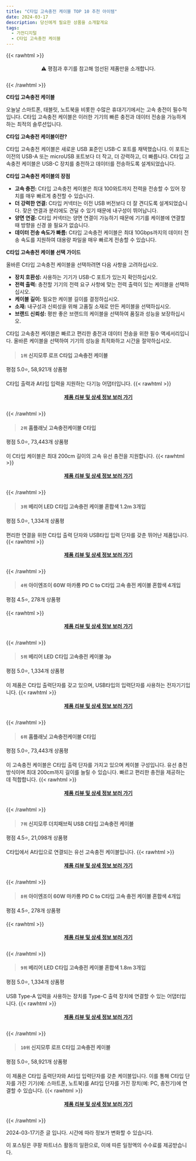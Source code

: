 ```yaml
---
title: "C타입 고속충전 케이블 TOP 10 추천 아이템"
date: 2024-03-17
description: 당신에게 필요한 상품을 소개할게요
tags:
  - 가전디지털
  - C타입 고속충전 케이블
---
```

{{< rawhtml >}}<div class="toc" style="text-align: center; height: 50px; line-height: 2;">  <p>⚠️ 평점과 후기를 참고해 엄선된 제품만을 소개합니다.<br></p></div> {{< /rawhtml >}}

**C타입 고속충전 케이블**

오늘날 스마트폰, 태블릿, 노트북을 비롯한 수많은 휴대기기에서는 고속 충전이 필수적입니다. C타입 고속충전 케이블은 이러한 기기의 빠른 충전과 데이터 전송을 가능하게 하는 최적의 솔루션입니다.

**C타입 고속충전 케이블이란?**

C타입 고속충전 케이블은 새로운 USB 표준인 USB-C 포트를 채택했습니다. 이 포트는 이전의 USB-A 또는 microUSB 포트보다 더 작고, 더 강력하고, 더 빠릅니다. C타입 고속충전 케이블은 USB-C 장치를 충전하고 데이터를 전송하도록 설계되었습니다.

**C타입 고속충전 케이블의 장점**

* **고속 충전:** C타입 고속충전 케이블은 최대 100와트까지 전력을 전송할 수 있어 장치를 매우 빠르게 충전할 수 있습니다.
* **더 강력한 연결:** C타입 커넥터는 이전 USB 버전보다 더 잘 견디도록 설계되었습니다. 잦은 연결과 분리에도 견딜 수 있기 때문에 내구성이 뛰어납니다.
* **양면 연결:** C타입 커넥터는 양면 연결이 가능하기 때문에 기기를 케이블에 연결할 때 방향을 신경 쓸 필요가 없습니다.
* **데이터 전송 속도가 빠름:** C타입 고속충전 케이블은 최대 10Gbps까지의 데이터 전송 속도를 지원하여 대용량 파일을 매우 빠르게 전송할 수 있습니다.

**C타입 고속충전 케이블 선택 가이드**

올바른 C타입 고속충전 케이블을 선택하려면 다음 사항을 고려하십시오.

* **장치 호환성:** 사용하는 기기가 USB-C 포트가 있는지 확인하십시오.
* **전력 출력:** 충전할 기기의 전력 요구 사항에 맞는 전력 출력이 있는 케이블을 선택하십시오.
* **케이블 길이:** 필요한 케이블 길이를 결정하십시오.
* **소재:** 내구성과 신뢰성을 위해 고품질 소재로 만든 케이블을 선택하십시오.
* **브랜드 신뢰성:** 평판 좋은 브랜드의 케이블을 선택하여 품질과 성능을 보장하십시오.

C타입 고속충전 케이블은 빠르고 편리한 충전과 데이터 전송을 위한 필수 액세서리입니다. 올바른 케이블을 선택하여 기기의 성능을 최적화하고 시간을 절약하십시오.


>#### `1위` 신지모루 로프 C타입 고속충전 케이블
평점 5.0⭐, 58,921개 상품평

C타입 출력과 A타입 입력을 지원하는 다기능 어댑터입니다.
{{< rawhtml >}}<div class="toc" style="text-align: center; height: 50px; line-height: 2;"><p><b><a href="https://link.coupang.com/re/AFFSDP?lptag=AF5033054&pageKey=7900401137&itemId=926533007&vendorItemId=5302365610&traceid=V0-153-c1147fc604802442&requestid=20240317184049609014922613&token=31850C%7CGM">제품 리뷰 및 상세 정보 보러 가기</a></b><br></p> </div>{{< /rawhtml >}}

>#### `2위` 홈플래닛 고속충전케이블 C타입
평점 5.0⭐, 73,443개 상품평

이 C타입 케이블은 최대 200cm 길이의 고속 유선 충전을 지원합니다.
{{< rawhtml >}}<div class="toc" style="text-align: center; height: 50px; line-height: 2;"><p><b><a href="https://link.coupang.com/re/AFFSDP?lptag=AF5033054&pageKey=1628632801&itemId=2778300332&vendorItemId=70768075150&traceid=V0-153-adc708e342945285&requestid=20240317184049609014922613&token=31850C%7CGM">제품 리뷰 및 상세 정보 보러 가기</a></b><br></p> </div>{{< /rawhtml >}}

>#### `3위` 베리어 LED C타입 고속충전 케이블 혼합색 1.2m 3개입
평점 5.0⭐, 1,334개 상품평

편리한 연결을 위한 C타입 출력 단자와 USB타입 입력 단자를 갖춘 뛰어난 제품입니다.
{{< rawhtml >}}<div class="toc" style="text-align: center; height: 50px; line-height: 2;"><p><b><a href="https://link.coupang.com/re/AFFSDP?lptag=AF5033054&pageKey=6370417694&itemId=13490841704&vendorItemId=80745019700&traceid=V0-153-8767a1d9a33440ae&requestid=20240317184049609014922613&token=31850C%7CGM">제품 리뷰 및 상세 정보 보러 가기</a></b><br></p> </div>{{< /rawhtml >}}

>#### `4위` 아이엔조이 60W 마카롱 PD C to C타입 고속 충전 케이블 혼합색 4개입
평점 4.5⭐, 278개 상품평


{{< rawhtml >}}<div class="toc" style="text-align: center; height: 50px; line-height: 2;"><p><b><a href="https://link.coupang.com/re/AFFSDP?lptag=AF5033054&pageKey=6541467189&itemId=14566611734&vendorItemId=81808836452&traceid=V0-153-ae7f87dbccf7e9c9&requestid=20240317184049609014922613&token=31850C%7CGM">제품 리뷰 및 상세 정보 보러 가기</a></b><br></p> </div>{{< /rawhtml >}}

>#### `5위` 베리어 LED C타입 고속충전 케이블 3p
평점 5.0⭐, 1,334개 상품평

이 제품은 C타입 출력단자를 갖고 있으며, USB타입의 입력단자를 사용하는 전자기기입니다.
{{< rawhtml >}}<div class="toc" style="text-align: center; height: 50px; line-height: 2;"><p><b><a href="https://link.coupang.com/re/AFFSDP?lptag=AF5033054&pageKey=6370417694&itemId=9371689442&vendorItemId=76656870324&traceid=V0-153-8767a1d9a33440ae&requestid=20240317184049609014922613&token=31850C%7CGM">제품 리뷰 및 상세 정보 보러 가기</a></b><br></p> </div>{{< /rawhtml >}}

>#### `6위` 홈플래닛 고속충전케이블 C타입
평점 5.0⭐, 73,443개 상품평

이 고속충전 케이블은 C타입 출력 단자를 가지고 있으며 케이블 구성입니다. 유선 충전 방식이며 최대 200cm까지 길이를 늘릴 수 있습니다. 빠르고 편리한 충전을 제공하는 데 적합합니다.
{{< rawhtml >}}<div class="toc" style="text-align: center; height: 50px; line-height: 2;"><p><b><a href="https://link.coupang.com/re/AFFSDP?lptag=AF5033054&pageKey=1628632801&itemId=2778295728&vendorItemId=70768075451&traceid=V0-153-adc708e342945285&requestid=20240317184049609014922613&token=31850C%7CGM">제품 리뷰 및 상세 정보 보러 가기</a></b><br></p> </div>{{< /rawhtml >}}

>#### `7위` 신지모루 더치패브릭 USB C타입 고속충전 케이블
평점 4.5⭐, 21,098개 상품평

C타입에서 A타입으로 연결되는 유선 고속충전 케이블입니다.
{{< rawhtml >}}<div class="toc" style="text-align: center; height: 50px; line-height: 2;"><p><b><a href="https://link.coupang.com/re/AFFSDP?lptag=AF5033054&pageKey=141088383&itemId=17321560995&vendorItemId=4007596558&traceid=V0-153-2bc1427d78188032&requestid=20240317184049609014922613&token=31850C%7CGM">제품 리뷰 및 상세 정보 보러 가기</a></b><br></p> </div>{{< /rawhtml >}}

>#### `8위` 아이엔조이 60W 마카롱 PD C to C타입 고속 충전 케이블 혼합색 4개입
평점 4.5⭐, 278개 상품평


{{< rawhtml >}}<div class="toc" style="text-align: center; height: 50px; line-height: 2;"><p><b><a href="https://link.coupang.com/re/AFFSDP?lptag=AF5033054&pageKey=6541467189&itemId=14477695953&vendorItemId=81808836436&traceid=V0-153-ae7f87dbccf7e9c9&requestid=20240317184049609014922613&token=31850C%7CGM">제품 리뷰 및 상세 정보 보러 가기</a></b><br></p> </div>{{< /rawhtml >}}

>#### `9위` 베리어 LED C타입 고속충전 케이블 혼합색 1.8m 3개입
평점 5.0⭐, 1,334개 상품평

USB Type-A 입력을 사용하는 장치를 Type-C 출력 장치에 연결할 수 있는 어댑터입니다.
{{< rawhtml >}}<div class="toc" style="text-align: center; height: 50px; line-height: 2;"><p><b><a href="https://link.coupang.com/re/AFFSDP?lptag=AF5033054&pageKey=6370417694&itemId=13490833347&vendorItemId=80745011298&traceid=V0-153-8767a1d9a33440ae&requestid=20240317184049609014922613&token=31850C%7CGM">제품 리뷰 및 상세 정보 보러 가기</a></b><br></p> </div>{{< /rawhtml >}}

>#### `10위` 신지모루 로프 C타입 고속충전 케이블
평점 5.0⭐, 58,921개 상품평

이 제품은 C타입 출력단자와 A타입 입력단자를 갖춘 케이블입니다. 이를 통해 C타입 단자를 가진 기기(예: 스마트폰, 노트북)를 A타입 단자를 가진 장치(예: PC, 충전기)에 연결할 수 있습니다.
{{< rawhtml >}}<div class="toc" style="text-align: center; height: 50px; line-height: 2;"><p><b><a href="https://link.coupang.com/re/AFFSDP?lptag=AF5033054&pageKey=7900401137&itemId=926533004&vendorItemId=5302365600&traceid=V0-153-c1147fc604802442&requestid=20240317184049609014922613&token=31850C%7CGM">제품 리뷰 및 상세 정보 보러 가기</a></b><br></p> </div>{{< /rawhtml >}}


2024-03-17기준 글 입니다.
시간에 따라 정보가 변화할 수 있습니다.

이 포스팅은 쿠팡 파트너스 활동의 일환으로, 이에 따른 일정액의 수수료를 제공받습니다.